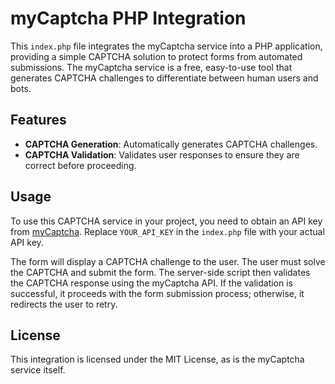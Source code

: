 # myCaptcha PHP Integration

This `index.php` file integrates the myCaptcha service into a PHP application, providing a simple CAPTCHA solution to protect forms from automated submissions. The myCaptcha service is a free, easy-to-use tool that generates CAPTCHA challenges to differentiate between human users and bots.

## Features
- **CAPTCHA Generation**: Automatically generates CAPTCHA challenges.
- **CAPTCHA Validation**: Validates user responses to ensure they are correct before proceeding.

## Usage
To use this CAPTCHA service in your project, you need to obtain an API key from [myCaptcha](https://www.mycaptcha.org). Replace `YOUR_API_KEY` in the `index.php` file with your actual API key.

The form will display a CAPTCHA challenge to the user. The user must solve the CAPTCHA and submit the form. The server-side script then validates the CAPTCHA response using the myCaptcha API. If the validation is successful, it proceeds with the form submission process; otherwise, it redirects the user to retry.

## License
This integration is licensed under the MIT License, as is the myCaptcha service itself.
